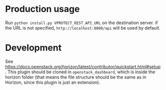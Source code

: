 # Production usage

Run `python install.py VPROTECT_REST_API_URL` on the destination server.
if the URL is not specified, `http://localhost:8080/api` will be used by default.


# Development

See https://docs.openstack.org/horizon/latest/contributor/quickstart.html#setup.
This plugin should be cloned in `openstack_dashboard`, which is inside the horizon folder (that means the file structure should be the same as in Horizon, since this plugin is just an extension).